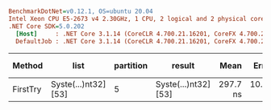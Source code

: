 ``` ini

BenchmarkDotNet=v0.12.1, OS=ubuntu 20.04
Intel Xeon CPU E5-2673 v4 2.30GHz, 1 CPU, 2 logical and 2 physical cores
.NET Core SDK=5.0.202
  [Host]     : .NET Core 3.1.14 (CoreCLR 4.700.21.16201, CoreFX 4.700.21.16208), X64 RyuJIT
  DefaultJob : .NET Core 3.1.14 (CoreCLR 4.700.21.16201, CoreFX 4.700.21.16208), X64 RyuJIT


```
|   Method |                 list | partition |               result |     Mean |    Error |   StdDev |   Median |  Gen 0 | Gen 1 | Gen 2 | Allocated |
|--------- |--------------------- |---------- |--------------------- |---------:|---------:|---------:|---------:|-------:|------:|------:|----------:|
| FirstTry | Syste(...)nt32] [53] |         5 | Syste(...)nt32] [53] | 297.7 ns | 10.76 ns | 31.71 ns | 289.4 ns | 0.0229 |     - |     - |     608 B |
